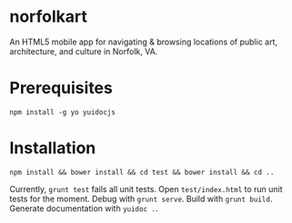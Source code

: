 norfolkart
==========

An HTML5 mobile app for navigating &amp; browsing locations of public art, architecture, and culture in Norfolk, VA.

Prerequisites
=============

    npm install -g yo yuidocjs
    
Installation
============

    npm install && bower install && cd test && bower install && cd ..
    
Currently, `grunt test` fails all unit tests.  Open `test/index.html` to run unit tests for the moment.
Debug with `grunt serve`.
Build with `grunt build`.
Generate documentation with `yuidoc .`.
